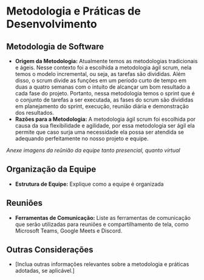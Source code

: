 # Metodologia e Práticas de Desenvolvimento

## Metodologia de Software
- **Origem da Metodologia:** Atualmente temos as metodologias tradicionais e ágeis. Nesse contexto foi a escolhida a metodologia ágil scrum, nela temos o modelo incremental, ou seja, as tarefas são divididas. Além disso, o scrum divide as funções em um período curto de tempo em duas a quatro semanas com o intuito de alcançar um bom resultado a cada fase do projeto. Portanto, nessa metodologia temos o sprint que é o conjunto de tarefas a ser executada, as fases do scrum são divididas em planejamento do sprint, execução, reunião diária e demonstração dos resultados.
- **Razões para a Metodologia:** A metodologia ágil scrum foi escolhida por causa da sua flexibilidade e agilidade, por essa metodologia ser ágil ela permite que caso surja uma necessidade ela possa ser atendida se adequando perfeitamente no nosso projeto e equipe.

*Anexe imagens da reũnião da equipe tanto presencial, quanto virtual*

## Organização da Equipe
- **Estrutura de Equipe:** Explique como a equipe é organizada

## Reuniões

- **Ferramentas de Comunicação:** Liste as ferramentas de comunicação que serão utilizadas para reuniões e compartilhamento de tela, como Microsoft Teams, Google Meets e Discord.

## Outras Considerações
- [Inclua outras informações relevantes sobre a metodologia e práticas adotadas, se aplicável.]

